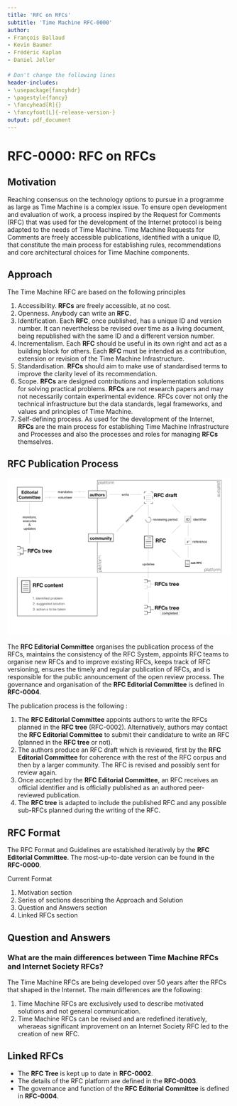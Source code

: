 ```yaml
---
title: 'RFC on RFCs'
subtitle: 'Time Machine RFC-0000'
author:
- François Ballaud
- Kevin Baumer
- Frédéric Kaplan
- Daniel Jeller

# Don't change the following lines
header-includes:
- \usepackage{fancyhdr}
- \pagestyle{fancy}
- \fancyhead[R]{}
- \fancyfoot[L]{-release-version-}
output: pdf_document
---
```


# RFC-0000: RFC on RFCs

## Motivation

Reaching consensus on the technology options to pursue in a programme as large as Time Machine is a complex issue. To ensure open development and evaluation of work, a process inspired by the Request for Comments (RFC) that was used for the development of the Internet protocol is being adapted to the needs of Time Machine. Time Machine Requests for Comments are freely accessible publications, identified with a unique ID, that constitute the main process for establishing rules, recommendations and core architectural choices for Time Machine components.

## Approach

The Time Machine RFC are based on the following principles 

1. Accessibility.  **RFCs** are freely accessible, at no cost. 
2. Openness. Anybody can write an **RFC**.
3. Identification.  Each **RFC**, once published, has a unique ID and version number. It can nevertheless be revised over time as a living document, being republished with the same ID and a different version number. 
4. Incrementalism.  Each **RFC** should be useful in its own right and act as a building block for others. Each **RFC** must be intended as a contribution, extension or revision of the Time Machine Infrastructure. 
5. Standardisation. **RFCs** should aim to make use of standardised terms to improve the clarity level of its recommendation. 
6. Scope. **RFCs** are designed contributions and implementation solutions for solving practical problems. **RFCs** are not research papers and may not necessarily contain experimental evidence. RFCs cover not only the technical infrastructure but the data standards, legal frameworks, and values and principles of Time Machine.
7. Self-defining process. As used for the development of the Internet, **RFCs** are the main process for establishing Time Machine Infrastructure and Processes and also the processes and roles for managing **RFCs** themselves.

## RFC Publication Process

![75 % center](rfc_process.jpg)

The **RFC Editorial Committee** organises the publication process of the RFCs, maintains the consistency of the RFC System, appoints RFC teams to organise new RFCs and to improve existing RFCs, keeps track of RFC versioning, ensures the timely and regular publication of RFCs, and is responsible for the public announcement of the open review process. The governance and organisation of the **RFC Editorial Committee** is defined in **RFC-0004**. 

The publication process is the following : 

1. The **RFC Editorial Committee** appoints authors to write the RFCs planned in the **RFC tree** (RFC-0002). Alternatively, authors may contact the **RFC Editorial Committee** to submit their candidature to write an RFC (planned in the **RFC tree**  or not).
2. The authors produce an RFC draft which is reviewed, first by the **RFC Editorial Committee**  for coherence with the rest of the RFC corpus and then by a larger community. The RFC is revised and possibly sent for review again. 
3. Once accepted by the **RFC Editorial Committee**, an RFC receives an official identifier and is officially published as an authored peer-reviewed publication.
4. The **RFC tree** is adapted to include the published RFC and any possible sub-RFCs planned during the writing of the RFC.

## RFC Format

The RFC Format and Guidelines are estabished iteratively by the **RFC Editorial Committee**. The most-up-to-date version can be found in the **RFC-0000**.

Current Format

1. Motivation section
2. Series of sections describing the Approach and Solution 
3. Question and Answers section
4. Linked RFCs section

## Question and Answers 

### What are the main differences between Time Machine RFCs and Internet Society RFCs?

The Time Machine RFCs are being developed over 50 years after the RFCs that shaped in the Internet. The main differences are the following:

1. Time Machine RFCs are exclusively used to describe motivated solutions and not general communication.
2. Time Machine RFCs can be revised and are redefined iteratively, wheraeas significant improvement on an Internet Society RFC led to the creation of new RFC. 

## Linked RFCs

* The **RFC Tree** is kept up to date in **RFC-0002**.
* The details of the RFC platform are defined in the **RFC-0003**.
* The governance and function of the **RFC Editorial Committee** is defined in **RFC-0004**.

